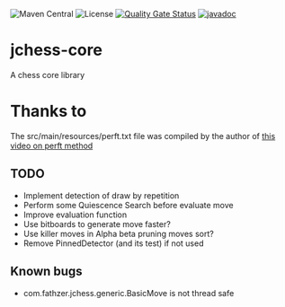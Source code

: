 ![Maven Central](https://img.shields.io/maven-central/v/com.fathzer/jchess-core)
![License](https://img.shields.io/badge/license-Apache%202.0-brightgreen.svg)
[![Quality Gate Status](https://sonarcloud.io/api/project_badges/measure?project=fathzer-games_jchess-core&metric=alert_status)](https://sonarcloud.io/summary/new_code?id=fathzer-games_jchess-core)
[![javadoc](https://javadoc.io/badge2/com.fathzer/jchess-core/javadoc.svg)](https://javadoc.io/doc/com.fathzer/jchess-core)

# jchess-core
A chess core library

# Thanks to
The src/main/resources/perft.txt file was compiled by the author of [this video on perft method](https://www.youtube.com/watch?v=HGpH28hCw7E&t=2s)

## TODO
* Implement detection of draw by repetition
* Perform some Quiescence Search before evaluate move
* Improve evaluation function
* Use bitboards to generate move faster?
* Use killer moves in Alpha beta pruning moves sort?
* Remove PinnedDetector (and its test) if not used

## Known bugs
* com.fathzer.jchess.generic.BasicMove is not thread safe
